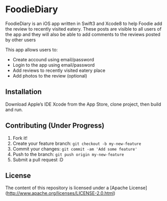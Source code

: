 # FoodieDiary
FoodieDiary is an iOS app written in Swift3 and Xcode8 to help Foodie add the review to recently visited eatery. These posts are visible to all users of the app and they will also be able to add comments to the reviews posted by other users

This app allows users to:
- Create accound using email/password
- Login to the app using email/password
- Add reviews to recently visited eatery place
- Add photos to the review (optional)

## Installation
Download Apple’s IDE Xcode from the App Store, clone project, then build and run.
## Contributing (Under Progress)
1. Fork it!
2. Create your feature branch: `git checkout -b my-new-feature`
3. Commit your changes: `git commit -am 'Add some feature'`
4. Push to the branch: `git push origin my-new-feature`
5. Submit a pull request :D
## License
The content of this repository is licensed under a [Apache License] (http://www.apache.org/licenses/LICENSE-2.0.html)
